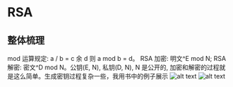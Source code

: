 # RSA

## 整体梳理
mod 运算规定: a / b = c 余 d 则 a mod b = d。 RSA 加密: 明文^E mod N; RSA 解密: 密文^D mod N。公钥(E, N), 私钥(D, N), N 是公开的, 加密和解密的过程就是这么简单。生成密钥过程复杂一些，我用书中的例子展示
![alt text](图1.JPG)
![alt text](图2.JPG)